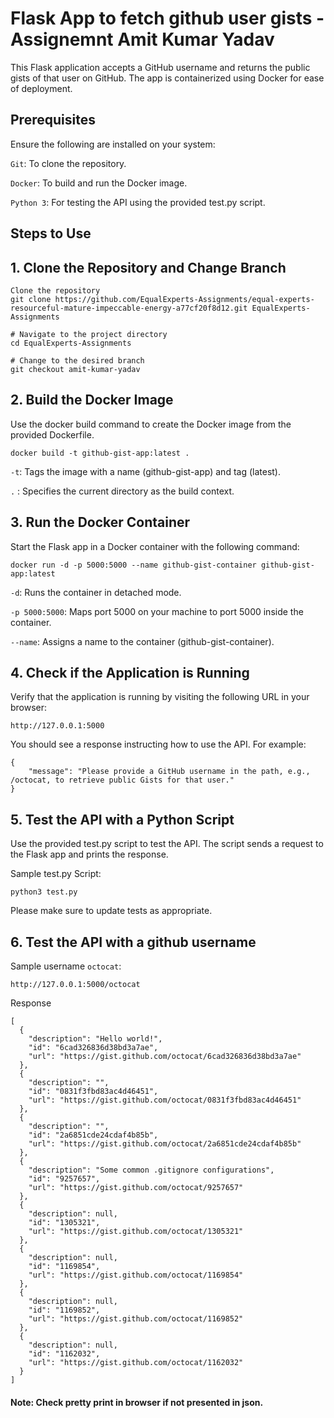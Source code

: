 # Flask App to fetch github user gists - Assignemnt Amit Kumar Yadav

This Flask application accepts a GitHub username and returns the public gists of that user on GitHub. The app is containerized using Docker for ease of deployment.


## Prerequisites

Ensure the following are installed on your system:

`Git`: To clone the repository.

`Docker`: To build and run the Docker image.

`Python 3`: For testing the API using the provided test.py script.



## Steps to Use


## 1. Clone the Repository and Change Branch
```
Clone the repository
git clone https://github.com/EqualExperts-Assignments/equal-experts-resourceful-mature-impeccable-energy-a77cf20f8d12.git EqualExperts-Assignments

# Navigate to the project directory
cd EqualExperts-Assignments

# Change to the desired branch
git checkout amit-kumar-yadav
```


## 2. Build the Docker Image

Use the docker build command to create the Docker image from the provided Dockerfile.

```
docker build -t github-gist-app:latest .
```

`-t`: Tags the image with a name (github-gist-app) and tag (latest).

`.` : Specifies the current directory as the build context.


## 3. Run the Docker Container
Start the Flask app in a Docker container with the following command:
```
docker run -d -p 5000:5000 --name github-gist-container github-gist-app:latest
```

`-d`: Runs the container in detached mode.

`-p 5000:5000`: Maps port 5000 on your machine to port 5000 inside the container.

`--name`: Assigns a name to the container (github-gist-container).




## 4. Check if the Application is Running

Verify that the application is running by visiting the following URL in your browser:
```
http://127.0.0.1:5000
```

You should see a response instructing how to use the API. For example:

```
{
    "message": "Please provide a GitHub username in the path, e.g., /octocat, to retrieve public Gists for that user."
}
```





## 5. Test the API with a Python Script
Use the provided test.py script to test the API. The script sends a request to the Flask app and prints the response.

Sample test.py Script:
```
python3 test.py
```

Please make sure to update tests as appropriate.


## 6. Test the API with a github username

Sample username `octocat`:
```
http://127.0.0.1:5000/octocat
```

Response
```
[
  {
    "description": "Hello world!",
    "id": "6cad326836d38bd3a7ae",
    "url": "https://gist.github.com/octocat/6cad326836d38bd3a7ae"
  },
  {
    "description": "",
    "id": "0831f3fbd83ac4d46451",
    "url": "https://gist.github.com/octocat/0831f3fbd83ac4d46451"
  },
  {
    "description": "",
    "id": "2a6851cde24cdaf4b85b",
    "url": "https://gist.github.com/octocat/2a6851cde24cdaf4b85b"
  },
  {
    "description": "Some common .gitignore configurations",
    "id": "9257657",
    "url": "https://gist.github.com/octocat/9257657"
  },
  {
    "description": null,
    "id": "1305321",
    "url": "https://gist.github.com/octocat/1305321"
  },
  {
    "description": null,
    "id": "1169854",
    "url": "https://gist.github.com/octocat/1169854"
  },
  {
    "description": null,
    "id": "1169852",
    "url": "https://gist.github.com/octocat/1169852"
  },
  {
    "description": null,
    "id": "1162032",
    "url": "https://gist.github.com/octocat/1162032"
  }
]
```


#### Note: Check pretty print in browser if not presented in json. 

